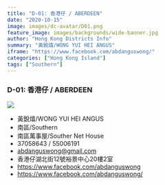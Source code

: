 ```yaml
---
title: "D-01: 香港仔 / ABERDEEN"
date: "2020-10-15"
image: images/dc-avatar/D01.png
feature_image: images/backgrounds/wide-banner.jpg
author: "Hong Kong Districts Info"
summary: "黃銳熺/WONG YUI HEI ANGUS"
iframe: "https://www.facebook.com/abdanguswong/"
categories: ["Hong Kong Island"]
tags: ["Southern"]
---
```


### D-01: 香港仔 / ABERDEEN  
![](/images/dc-avatar/D01.png)  

 - 黃銳熺/WONG YUI HEI ANGUS  
 - 南區/Southern  
 - 南區萬事屋/Souther Net House  
 - 37058643 / 55006191  
 - abdanguswong@gmail.com  
 - 香港仔湖北街12號裕景中心20樓2室  
 - https://www.facebook.com/abdanguswong  
 - https://www.facebook.com/abdanguswong/
